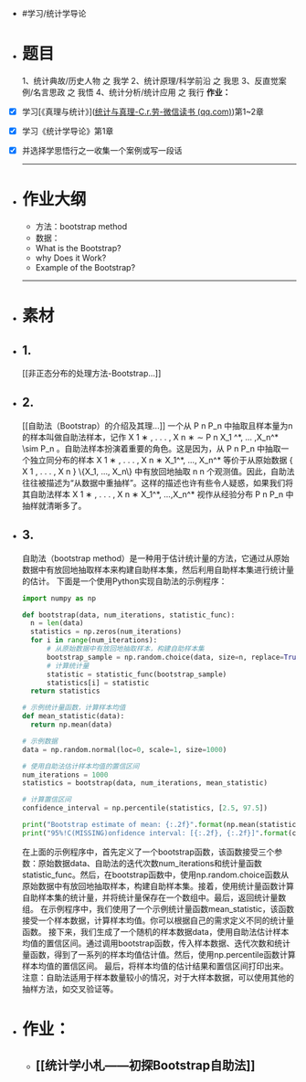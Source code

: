 - #学习/统计学导论
- # 题目
  1、统计典故/历史人物 之 我学
  2、统计原理/科学前沿 之 我思
  3、反直觉案例/名言思政 之 我悟
  4、统计分析/统计应用 之 我行
  **作业：**
- [x] 学习[《真理与统计》]([统计与真理-C.r.劳-微信读书 (qq.com)](https://weread.qq.com/web/reader/31242403643425f376c45304565304461366e41366a32366b73444b4e445261ed4?))第1~2章
- [x] 学习《统计学导论》第1章
- [x] 并选择学思悟行之一收集一个案例或写一段话
  
  ---
- # 作业大纲
  * 方法：bootstrap method
  * 数据：
  * What is the Bootstrap?
  * why Does it Work?
  * Example of the Bootstrap?
  
  ---
- # 素材
- ## 1.
  [[非正态分布的处理方法-Bootstrap...]]
- ## 2.
  [[自助法（Bootstrap）的介绍及其理...]]
  一个从 P n P\_n 中抽取且样本量为n的样本叫做自助法样本，记作 X 1 ∗ , . . . , X n ∗ ∼ P n X\_1 ^\*, ... ,X\_n^\* \\sim P\_n 。自助法样本扮演着重要的角色。这是因为，从 P n P\_n 中抽取一个独立同分布的样本 X 1 ∗ , . . . , X n ∗ X\_1^\*, ..., X\_n^\* 等价于从原始数据 { X 1 , . . . , X n } \\{X\_1, ..., X\_n\\} 中有放回地抽取 n n 个观测值。因此，自助法往往被描述为“从数据中重抽样”。这样的描述也许有些令人疑惑，如果我们将其自助法样本 X 1 ∗ , . . . , X n ∗ X\_1^\*, ...,X\_n^\* 视作从经验分布 P n P\_n 中抽样就清晰多了。
- ## 3.
  自助法（bootstrap method）是一种用于估计统计量的方法，它通过从原始数据中有放回地抽取样本来构建自助样本集，然后利用自助样本集进行统计量的估计。
  下面是一个使用Python实现自助法的示例程序：
  
  ```python
  import numpy as np
  
  def bootstrap(data, num_iterations, statistic_func):
    n = len(data)
    statistics = np.zeros(num_iterations)
    for i in range(num_iterations):
        # 从原始数据中有放回地抽取样本，构建自助样本集
        bootstrap_sample = np.random.choice(data, size=n, replace=True)
        # 计算统计量
        statistic = statistic_func(bootstrap_sample)
        statistics[i] = statistic
    return statistics
  
  # 示例统计量函数，计算样本均值
  def mean_statistic(data):
    return np.mean(data)
  
  # 示例数据
  data = np.random.normal(loc=0, scale=1, size=1000)
  
  # 使用自助法估计样本均值的置信区间
  num_iterations = 1000
  statistics = bootstrap(data, num_iterations, mean_statistic)
  
  # 计算置信区间
  confidence_interval = np.percentile(statistics, [2.5, 97.5])
  
  print("Bootstrap estimate of mean: {:.2f}".format(np.mean(statistics)))
  print("95%!C(MISSING)onfidence interval: [{:.2f}, {:.2f}]".format(confidence_interval[0], confidence_interval[1]))
  ```
  在上面的示例程序中，首先定义了一个bootstrap函数，该函数接受三个参数：原始数据data、自助法的迭代次数num_iterations和统计量函数statistic_func。然后，在bootstrap函数中，使用np.random.choice函数从原始数据中有放回地抽取样本，构建自助样本集。接着，使用统计量函数计算自助样本集的统计量，并将统计量保存在一个数组中。最后，返回统计量数组。
  在示例程序中，我们使用了一个示例统计量函数mean_statistic，该函数接受一个样本数据，计算样本均值。你可以根据自己的需求定义不同的统计量函数。
  接下来，我们生成了一个随机的样本数据data，使用自助法估计样本均值的置信区间。通过调用bootstrap函数，传入样本数据、迭代次数和统计量函数，得到了一系列的样本均值估计值。然后，使用np.percentile函数计算样本均值的置信区间。
  最后，将样本均值的估计结果和置信区间打印出来。
  注意：自助法适用于样本数量较小的情况，对于大样本数据，可以使用其他的抽样方法，如交叉验证等。
- # 作业：
	- ## [[统计学小札——初探Bootstrap自助法]]
